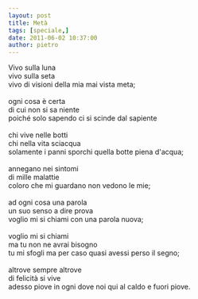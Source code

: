```yaml
---
layout: post
title: Metà
tags: [speciale,]
date: 2011-06-02 10:37:00
author: pietro
---
```

<div dir="ltr" style="text-align: left">Vivo sulla luna<br/>vivo sulla seta<br/>vivo di visioni della mia mai vista meta;<br/><br/>ogni cosa è certa<br/>di cui non si sa niente<br/>poiché solo sapendo ci si scinde dal sapiente<br/><br/>chi vive nelle botti<br/>chi nella vita sciacqua<br/>solamente i panni sporchi quella botte piena d'acqua;<br/><br/>annegano nei sintomi<br/>di mille malattie<br/>coloro che mi guardano non vedono le mie;<br/><br/>ad ogni cosa una parola<br/>un suo senso a dire prova<br/>voglio mi si chiami con una parola nuova;<br/><br/>voglio mi si chiami<br/>ma tu non ne avrai bisogno<br/>tu mi sfogli ma per caso quasi avessi perso il segno;<br/><br/>altrove sempre altrove<br/>di felicità si vive<br/>adesso piove in ogni dove noi qui al caldo e fuori piove.<br/>
